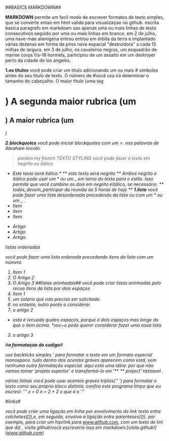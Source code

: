 ##BASICS MARKDOWN##

**MARKDOWN**  permite um facil modo de escrever formatos de texto simples, que se converte entao em  html valida para visualizaçao no github.
 escrita basica 
 paragrafo
 em markdown sao apenas uma ou mais linhas de texto consecutivos seguido por uma ou mais linhas em branco.
 em 2 de julho, uma nave-mae alienigena entrou entrou em órbita da terra e implantado várias dezenas em forma de pires nave espacial "destruidora" a cada 15 milhas de largura.
 em 3 de julho, os cavaleiros negros, um esquadrâo de marine corps f/a-18 hormets, participou de um assalto em um destroyer perto da cidade de los angeles.
 
 **1.os titulos**
 você pode criar um titulo adicionando um ou mais # simbolos antes do seu titulo de texto. O número de #você usa íra determinar o tamanho do cabeçalho.
  O maior titulo (uma tag <h1>)
  A segunda maior rubrica (um <H2>)
  A maior rubrica (um <H6>)

**2.blockquotes**
você pode iniciar blockquotes com um >.
nos palavras de Abraham lincoln:
> pardon my french
TEXTO STYLING
 você pode fazer o texto em negrito ou itálico 
 * Este texto será itálico *
 ** este texto será negrito **
 Ambos negrito e itálico pode usar um * ou um _ em torno do texto para o estilo. Isso permite que você combine os dois em negrito eitálico, se necessário.
 ** todos_devem_participar da reunião ás 5 horas de hoje **
 **1.lista**
 você pode fazer uma lista desordenada precedendo da lista ou com um * ou um _ .
 * Item
 * Item
 * Item
- Artigo
- Artigo
- Artigo

*listas ordenadas*

você pode fazer uma lista ordenada precedendo itens da lista com um número.
1. Item 1
2. O Artigo 2
3. O Artigo 3
##*listas aninhadas*##
você pode criar listas aninhadas  pelo recuo itens da lista por dois espaços 
1. Item 1
  1.  um salario que nao precisa ser solicitado.
  2. no entanto, outro ponto a considerar.
2. o artigo 2
  * esta é recuada quatro espaços, porque é dois espaços mas longe do que o item acima.
  *voc~e pode querer considerar fazer uma nova lista.
3. o artigo 3

#**a formataçao do codigo**#

use backticks simples ' para formatar o texto em um formato especial monospace. tudo dentro dos acentos graves aparecem  como está, sem nenhuma outra formatação especial.
aqui está uma idéia: por que não vamos tomar 'projeto superior' e transformá-lo em '** ** project' razoavel .

várias linhas 
você pode usar acentos graves triplos('' ') para formatar o texto como seu próprio bloco distinta.
confira este programa limpo que eu escrevi:
''' 
x = 0
x = 2 + 2
o que é x
'''

#*links*#

você pode criar uma ligação em linha por envolvimento do link texto entre colchetes([]),e, em seguida, envolva a ligação entre parenteses(()).
por exemplo, para  criar um hiprlink para www.github.com, com um texto de linl que diz , visita github!você  escreveria isso em markdown:[visite github!] (www.github.com)

  
 
